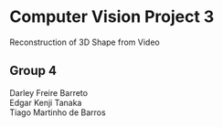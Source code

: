 # Computer Vision Project 3

Reconstruction of 3D Shape from Video

## Group 4

Darley Freire Barreto  
Edgar Kenji Tanaka  
Tiago Martinho de Barros
